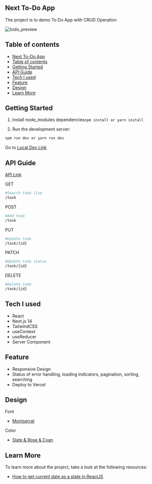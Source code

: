 ## Next To-Do App

The project is to demo To Do App with CRUD Operation

![todo_preview](./public/todo_app_preview.png)

## Table of contents

- [Next To-Do App](#next-to-do-app)
- [Table of contents](#table-of-contents)
- [Getting Started](#getting-started)
- [API Guide](#api-guide)
- [Tech I used](#tech-i-used)
- [Feature](#feature)
- [Design](#design)
- [Learn More](#learn-more)

## Getting Started

1. Install node_modules dependencies`npm install or yarn install`
   
2. Run the development server:

```bash
npm run dev or yarn run dev
```

Go to [Local Dev Link](http://localhost:3000)

## API Guide

[API Link](https://wayi.league-funny.com/api)

GET 
```bash
#Search todo lise
/task 
```

POST 
```bash
#Add todo 
/task 
```

PUT 
```bash
#Update todo
/task/{id}
```

PATCH 
```bash
#Update todo status
/task/{id}
```

DELETE 
```bash
#Delete todo
/task/{id}
```

## Tech I used

- React
- Next.js 14
- TailwindCSS
- useContext
- useReducer
- Server Component

## Feature

- Responsive Design
- Status of error handling, loading indicators, pagination, sorting, searching
- Deploy to Vercel

## Design

Font

- [Montserrat](https://fonts.google.com/specimen/Montserrat)

Color

- [Slate & Rose & Cyan](https://tailwindcss.com/docs/customizing-colors)

## Learn More

To learn more about the project, take a look at the following resources:

- [How to get current date as a state in ReactJS](https://www.altcademy.com/blog/how-to-get-current-date-as-a-state-in-reactjs/#:~:text=import%20React%2C%20%7B%20useState%20%7D%20from,date%20as%20its%20initial%20state.)
